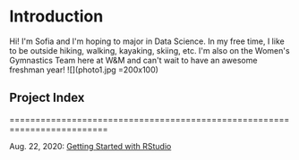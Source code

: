 # Introduction
Hi! I'm Sofia and I'm hoping to major in Data Science. In my free time, I like to be outside hiking, walking, kayaking, skiing, etc. I'm also on the Women's Gymnastics Team here at W&M and can't wait to have an awesome freshman year!
![](photo1.jpg =200x100)

## Project Index
=========================================================================

Aug. 22, 2020: [Getting Started with RStudio](08_22_20.md) 
